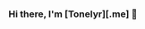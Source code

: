 ### Hi there, I'm [Tonelyr][.me] 👋

<!--
**Tonelyr/Tonelyr** is a ✨ _special_ ✨ repository because its `README.md` (this file) appears on your GitHub profile.

## I'm a student and a starter developer !
- 🔭 I often work on [FiveBot][.fivelnk] 🤖 and I mainly do little projects.
- 🔥 I mainly use Python as a programming language. 
- 🌱 I always try to learn new languages ~~but never finish my tutorials~~ !
- 🔥 I like technologies 🖥️ and planes 🛫 in general. I also like and play various video games 🎮.
- 🥅 2020 : Become a more skilled developer.


## 📫 Contact
- 💬 You can reach me on Discord : Tonelyr#0948


[.me]: https://tonelyr.github.io/
[.fivelnk]: https://top.gg/bot/542171280183656458
